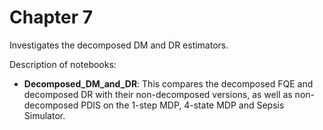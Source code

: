 # Chapter 7
Investigates the decomposed DM and DR estimators.

Description of notebooks:

- **Decomposed_DM_and_DR**: This compares the decomposed FQE and decomposed DR with their non-decomposed versions, as well as non-decomposed PDIS on the 1-step MDP, 4-state MDP and Sepsis Simulator.
